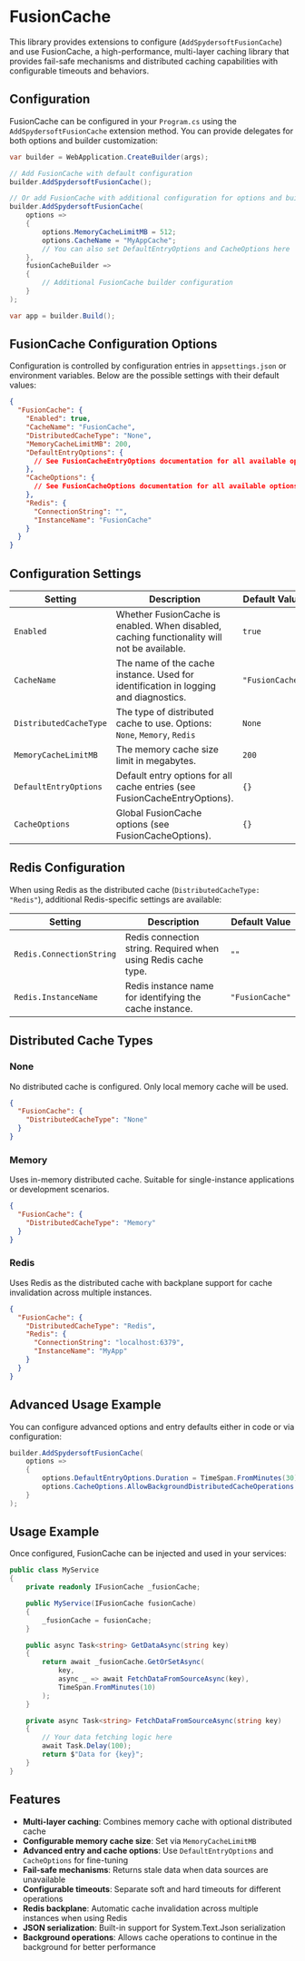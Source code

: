 # FusionCache

This library provides extensions to configure (`AddSpydersoftFusionCache`) and use FusionCache, a high-performance, multi-layer caching library that provides fail-safe mechanisms and distributed caching capabilities with configurable timeouts and behaviors.

## Configuration

FusionCache can be configured in your `Program.cs` using the `AddSpydersoftFusionCache` extension method. You can provide delegates for both options and builder customization:

```csharp
var builder = WebApplication.CreateBuilder(args);

// Add FusionCache with default configuration
builder.AddSpydersoftFusionCache();

// Or add FusionCache with additional configuration for options and builder
builder.AddSpydersoftFusionCache(
    options =>
    {
        options.MemoryCacheLimitMB = 512;
        options.CacheName = "MyAppCache";
        // You can also set DefaultEntryOptions and CacheOptions here
    },
    fusionCacheBuilder =>
    {
        // Additional FusionCache builder configuration
    }
);

var app = builder.Build();
```

## FusionCache Configuration Options

Configuration is controlled by configuration entries in `appsettings.json` or environment variables. Below are the possible settings with their default values:

```json
{
  "FusionCache": {
    "Enabled": true,
    "CacheName": "FusionCache",
    "DistributedCacheType": "None",
    "MemoryCacheLimitMB": 200,
    "DefaultEntryOptions": {
      // See FusionCacheEntryOptions documentation for all available options
    },
    "CacheOptions": {
      // See FusionCacheOptions documentation for all available options
    },
    "Redis": {
      "ConnectionString": "",
      "InstanceName": "FusionCache"
    }
  }
}
```

## Configuration Settings

| Setting | Description | Default Value |
| ------- | ----------- | ------------- |
| `Enabled` | Whether FusionCache is enabled. When disabled, caching functionality will not be available. | `true` |
| `CacheName` | The name of the cache instance. Used for identification in logging and diagnostics. | `"FusionCache"` |
| `DistributedCacheType` | The type of distributed cache to use. Options: `None`, `Memory`, `Redis` | `None` |
| `MemoryCacheLimitMB` | The memory cache size limit in megabytes. | `200` |
| `DefaultEntryOptions` | Default entry options for all cache entries (see FusionCacheEntryOptions). | `{}` |
| `CacheOptions` | Global FusionCache options (see FusionCacheOptions). | `{}` |

## Redis Configuration

When using Redis as the distributed cache (`DistributedCacheType: "Redis"`), additional Redis-specific settings are available:

| Setting | Description | Default Value |
| ------- | ----------- | ------------- |
| `Redis.ConnectionString` | Redis connection string. Required when using Redis cache type. | `""` |
| `Redis.InstanceName` | Redis instance name for identifying the cache instance. | `"FusionCache"` |

## Distributed Cache Types

### None
No distributed cache is configured. Only local memory cache will be used.

```json
{
  "FusionCache": {
    "DistributedCacheType": "None"
  }
}
```

### Memory
Uses in-memory distributed cache. Suitable for single-instance applications or development scenarios.

```json
{
  "FusionCache": {
    "DistributedCacheType": "Memory"
  }
}
```

### Redis
Uses Redis as the distributed cache with backplane support for cache invalidation across multiple instances.

```json
{
  "FusionCache": {
    "DistributedCacheType": "Redis",
    "Redis": {
      "ConnectionString": "localhost:6379",
      "InstanceName": "MyApp"
    }
  }
}
```

## Advanced Usage Example

You can configure advanced options and entry defaults either in code or via configuration:

```csharp
builder.AddSpydersoftFusionCache(
    options =>
    {
        options.DefaultEntryOptions.Duration = TimeSpan.FromMinutes(30);
        options.CacheOptions.AllowBackgroundDistributedCacheOperations = true;
    }
);
```

## Usage Example

Once configured, FusionCache can be injected and used in your services:

```csharp
public class MyService
{
    private readonly IFusionCache _fusionCache;

    public MyService(IFusionCache fusionCache)
    {
        _fusionCache = fusionCache;
    }

    public async Task<string> GetDataAsync(string key)
    {
        return await _fusionCache.GetOrSetAsync(
            key,
            async _ => await FetchDataFromSourceAsync(key),
            TimeSpan.FromMinutes(10)
        );
    }

    private async Task<string> FetchDataFromSourceAsync(string key)
    {
        // Your data fetching logic here
        await Task.Delay(100);
        return $"Data for {key}";
    }
}
```

## Features

- **Multi-layer caching**: Combines memory cache with optional distributed cache
- **Configurable memory cache size**: Set via `MemoryCacheLimitMB`
- **Advanced entry and cache options**: Use `DefaultEntryOptions` and `CacheOptions` for fine-tuning
- **Fail-safe mechanisms**: Returns stale data when data sources are unavailable
- **Configurable timeouts**: Separate soft and hard timeouts for different operations
- **Redis backplane**: Automatic cache invalidation across multiple instances when using Redis
- **JSON serialization**: Built-in support for System.Text.Json serialization
- **Background operations**: Allows cache operations to continue in the background for better performance